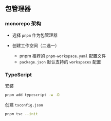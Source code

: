 ## 包管理器

### monorepo 架构

- 选择 `pnpm` 作为包管理器

- 创建工作空间（二选一）
  - pnpm 推荐的 `pnpm-workspace.yaml` 配置文件
  - `package.json` 默认支持的 `workspaces` 配置

### TypeScript

安装

```bash
pnpm add typescript -w -D
```

创建 `tsconfig.json`

```bash
pnpm tsc --init
```

